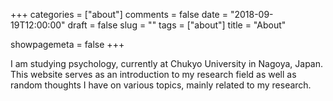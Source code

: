 +++
categories = ["about"]
comments = false
date = "2018-09-19T12:00:00"
draft = false
slug = ""
tags = ["about"]
title = "About"

showpagemeta = false
+++

I am studying psychology, currently at Chukyo University in Nagoya, Japan. This website serves as an introduction to my research field as well as random thoughts I have on various topics, mainly related to my research.
